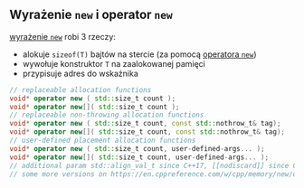 ## Wyrażenie `new` i operator `new`

[wyrażenie `new`](https://en.cppreference.com/w/cpp/language/new) robi 3 rzeczy:

* <!-- .element: class="fragment fade-in" --> alokuje <code>sizeof(T)</code> bajtów na stercie (za pomocą <a href="https://en.cppreference.com/w/cpp/memory/new/operator_new">operatora <code>new</code></a>)
* <!-- .element: class="fragment fade-in" --> wywołuje konstruktor <code>T</code> na zaalokowanej pamięci
* <!-- .element: class="fragment fade-in" --> przypisuje adres do wskaźnika

```cpp
// replaceable allocation functions
void* operator new ( std::size_t count );
void* operator new[]( std::size_t count );
// replaceable non-throwing allocation functions
void* operator new ( std::size_t count, const std::nothrow_t& tag);
void* operator new[]( std::size_t count, const std::nothrow_t& tag);
// user-defined placement allocation functions
void* operator new ( std::size_t count, user-defined-args... );
void* operator new[]( std::size_t count, user-defined-args... );
// additional param std::align_val_t since C++17, [[nodiscard]] since C++20
// some more versions on https://en.cppreference.com/w/cpp/memory/new/operator_new
```
<!-- .element: class="fragment fade-in" -->
